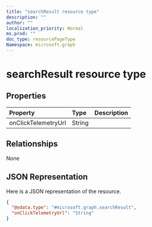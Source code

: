 ```yaml
---
title: "searchResult resource type"
description: ""
author: ""
localization_priority: Normal
ms.prod: ""
doc_type: resourcePageType
Namespace: microsoft.graph
---
```



# searchResult resource type



## Properties
|Property|Type|Description|
|:---|:---|:---|
|onClickTelemetryUrl|String||

## Relationships
None

## JSON Representation
Here is a JSON representation of the resource.
<!-- {
  "blockType": "resource",
  "@odata.type": "microsoft.graph.searchResult"
}
-->
``` json
{
  "@odata.type": "#microsoft.graph.searchResult",
  "onClickTelemetryUrl": "String"
}
```

